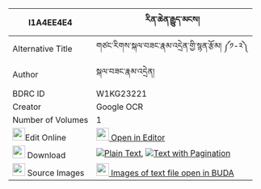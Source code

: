 |I1A4EE4E4|རིན་ཆེན་རྒྱུད་མངས། 
| --- | --- 
|Alternative Title |གཙང་རིགས་སྐལ་བཟང་རྣམ་འདྲེན་གྱི་སྙན་རྩོམ། ༼༡-༢༽
|Author| སྐལ་བཟང་རྣམ་འདྲེན།
|BDRC ID | W1KG23221
|Creator | Google OCR
|Number of Volumes| 1
|<img width="25" src="https://img.icons8.com/color/25/000000/edit-property.png">Edit Online| [<img width="25" src="https://avatars.githubusercontent.com/u/45091458?s=200&v=4"> Open in Editor](http://editor.openpecha.org/I1A4EE4E4)
|<img width="25" src="https://img.icons8.com/fluent/48/000000/download-2.png"/>  Download | [![](https://img.icons8.com/color/20/000000/txt.png)Plain Text](https://github.com/Openpecha/I1A4EE4E4/releases/download/v1/rinchen_gyumang_plain_I1A4EE4E4.zip), [![](https://img.icons8.com/color/20/000000/txt.png)Text with Pagination](https://github.com/Openpecha/I1A4EE4E4/releases/download/v1/rinchen_gyumang_pages_I1A4EE4E4.zip)
|<img width="25" src="https://img.icons8.com/plasticine/100/000000/pictures-folder.png"/>  Source Images | [<img width="25" src="https://library.bdrc.io/icons/BUDA-small.svg"> Images of text file open in BUDA](https://library.bdrc.io/show/bdr:W1KG23221)